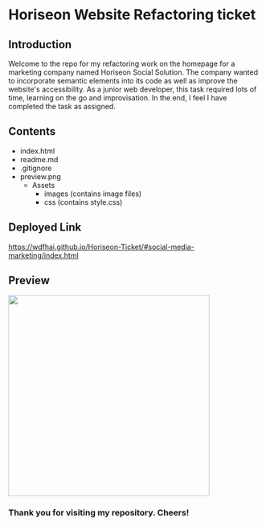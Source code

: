 # Horiseon Website Refactoring ticket

## Introduction

Welcome to the repo for my refactoring work on the homepage for a marketing company named Horiseon Social Solution. The company wanted to incorporate semantic elements into its code as well as improve the website's accessibility. As a junior web developer, this task required lots of time, learning on the go and improvisation. In the end, I feel I have completed the task as assigned.

## Contents

- index.html
- readme.md
- .gitignore
- preview.png
  - Assets
    - images (contains image files)
    - css (contains style.css)

## Deployed Link

https://wdfhai.github.io/Horiseon-Ticket/#social-media-marketing/index.html

## Preview

<img src="preview.png" height="400px" weight="600px">

### Thank you for visiting my repository. Cheers!
